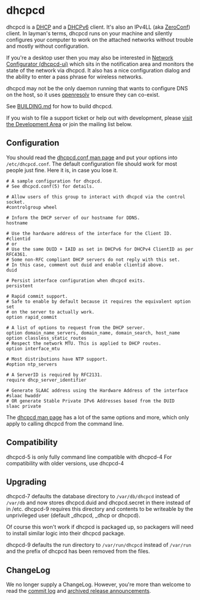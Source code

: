 # dhcpcd

dhcpcd is a
[DHCP](http://en.wikipedia.org/wiki/Dynamic_Host_Configuration_Protocol) and a
[DHCPv6](http://en.wikipedia.org/wiki/DHCPv6) client.
It's also an IPv4LL (aka [ZeroConf](http://en.wikipedia.org/wiki/Zeroconf))
client.
In layman's terms, dhcpcd runs on your machine and silently configures your
computer to work on the attached networks without trouble and mostly without
configuration.

If you're a desktop user then you may also be interested in
[Network Configurator (dhcpcd-ui)](http://roy.marples.name/projects/dhcpcd-ui)
which sits in the notification area and monitors the state of the network via
dhcpcd.
It also has a nice configuration dialog and the ability to enter a pass phrase
for wireless networks.

dhcpcd may not be the only daemon running that wants to configure DNS on the
host, so it uses [openresolv](http://roy.marples.name/projects/openresolv)
to ensure they can co-exist.

See [BUILDING.md](BUILDING.md) for how to build dhcpcd.

If you wish to file a support ticket or help out with development, please
[visit the Development Area](https://dev.marples.name/project/profile/101/)
or join the mailing list below.

## Configuration

You should read the
[dhcpcd.conf man page](http://roy.marples.name/man/html5/dhcpcd.conf.html)
and put your options into `/etc/dhcpcd.conf`.
The default configuration file should work for most people just fine.
Here it is, in case you lose it.

```
# A sample configuration for dhcpcd.
# See dhcpcd.conf(5) for details.

# Allow users of this group to interact with dhcpcd via the control socket.
#controlgroup wheel

# Inform the DHCP server of our hostname for DDNS.
hostname

# Use the hardware address of the interface for the Client ID.
#clientid
# or
# Use the same DUID + IAID as set in DHCPv6 for DHCPv4 ClientID as per RFC4361.
# Some non-RFC compliant DHCP servers do not reply with this set.
# In this case, comment out duid and enable clientid above.
duid

# Persist interface configuration when dhcpcd exits.
persistent

# Rapid commit support.
# Safe to enable by default because it requires the equivalent option set
# on the server to actually work.
option rapid_commit

# A list of options to request from the DHCP server.
option domain_name_servers, domain_name, domain_search, host_name
option classless_static_routes
# Respect the network MTU. This is applied to DHCP routes.
option interface_mtu

# Most distributions have NTP support.
#option ntp_servers

# A ServerID is required by RFC2131.
require dhcp_server_identifier

# Generate SLAAC address using the Hardware Address of the interface
#slaac hwaddr
# OR generate Stable Private IPv6 Addresses based from the DUID
slaac private
```

The [dhcpcd man page](/man/html8/dhcpcd.html) has a lot of the same options and more, which only apply to calling dhcpcd from the command line.


## Compatibility
dhcpcd-5 is only fully command line compatible with dhcpcd-4
For compatibility with older versions, use dhcpcd-4

## Upgrading
dhcpcd-7 defaults the database directory to `/var/db/dhcpcd` instead of
`/var/db` and now stores dhcpcd.duid and dhcpcd.secret in there instead of
in /etc.
dhcpcd-9 requires this directory and contents to be writeable by the
unprivileged user (default _dhcpcd, _dhcp or dhcpcd).

Of course this won't work if dhcpcd is packaged up, so packagers will need to
install similar logic into their dhcpcd package.

dhcpcd-9 defaults the run directory to `/var/run/dhcpcd` instead of
`/var/run` and the prefix of dhcpcd has been removed from the files.

## ChangeLog
We no longer supply a ChangeLog.
However, you're more than welcome to read the
[commit log](http://roy.marples.name/git/dhcpcd.git/log/) and
[archived release announcements](http://roy.marples.name/archives/dhcpcd-discuss/).
